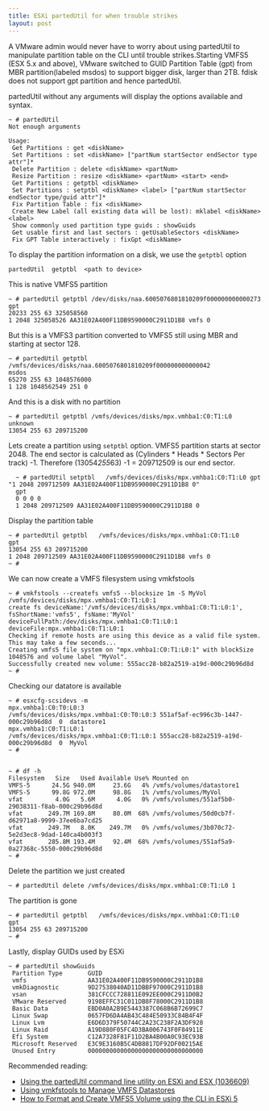 ```yaml
---
title: ESXi partedUtil for when trouble strikes
layout: post
---
```

A VMware admin would never have to worry about using partedUtil to manipulate partition table on the CLI until trouble strikes.Starting VMFS5 (ESX 5.x and above), VMware switched to GUID Partition Table (gpt) from MBR partition(labeled msdos) to support bigger disk, larger than 2TB. fdisk does not support gpt partition and hence partedUtil. 

partedUtil without any arguments will  display the options available and syntax.

    ~ # partedUtil
    Not enough arguments
    
    Usage:
     Get Partitions : get <diskName>
     Set Partitions : set <diskName> ["partNum startSector endSector type attr"]*
     Delete Partition : delete <diskName> <partNum>
     Resize Partition : resize <diskName> <partNum> <start> <end>
     Get Partitions : getptbl <diskName>
     Set Partitions : setptbl <diskName> <label> ["partNum startSector endSector type/guid attr"]*
     Fix Partition Table : fix <diskName>
     Create New Label (all existing data will be lost): mklabel <diskName> <label>
     Show commonly used partition type guids : showGuids
     Get usable first and last sectors : getUsableSectors <diskName>
     Fix GPT Table interactively : fixGpt <diskName>

To display the partition information on a disk, we use the `getptbl` option

    partedUtil  getptbl  <path to device>

This is  native VMFS5 partition

    ~ # partedUtil getptbl /dev/disks/naa.6005076801810209f000000000000273
    gpt
    20233 255 63 325058560
    1 2048 325058526 AA31E02A400F11DB9590000C2911D1B8 vmfs 0

But this is a VMFS3 partition converted to VMFS5 still using MBR and starting at sector 128.

    ~ # partedUtil getptbl /vmfs/devices/disks/naa.6005076801810209f000000000000042
    msdos
    65270 255 63 1048576000
    1 128 1048562549 251 0


And this is a disk with no partition

    ~ # partedUtil getptbl /vmfs/devices/disks/mpx.vmhba1:C0:T1:L0
    unknown
    13054 255 63 209715200


Lets create a partition using `setptbl` option. VMFS5 partition starts at sector 2048. The end sector is calculated as (Cylinders * Heads * Sectors Per track) -1. Therefore  (13054*255*63) -1 = 209712509 is our end sector.

      ~ # partedUtil setptbl   /vmfs/devices/disks/mpx.vmhba1:C0:T1:L0 gpt "1 2048 209712509 AA31E02A400F11DB9590000C2911D1B8 0"
      gpt
      0 0 0 0
      1 2048 209712509 AA31E02A400F11DB9590000C2911D1B8 0

Display  the partition table

    ~ # partedUtil getptbl   /vmfs/devices/disks/mpx.vmhba1:C0:T1:L0
    gpt
    13054 255 63 209715200
    1 2048 209712509 AA31E02A400F11DB9590000C2911D1B8 vmfs 0
    ~ #


We can now create a VMFS filesystem using vmkfstools

    ~ # vmkfstools --createfs vmfs5 --blocksize 1m -S MyVol  /vmfs/devices/disks/mpx.vmhba1:C0:T1:L0:1
    create fs deviceName:'/vmfs/devices/disks/mpx.vmhba1:C0:T1:L0:1', fsShortName:'vmfs5', fsName:'MyVol'
    deviceFullPath:/dev/disks/mpx.vmhba1:C0:T1:L0:1 deviceFile:mpx.vmhba1:C0:T1:L0:1
    Checking if remote hosts are using this device as a valid file system. This may take a few seconds...
    Creating vmfs5 file system on "mpx.vmhba1:C0:T1:L0:1" with blockSize 1048576 and volume label "MyVol".
    Successfully created new volume: 555acc28-b82a2519-a19d-000c29b96d8d
    ~ #

Checking  our datatore is available

    ~ # esxcfg-scsidevs -m
    mpx.vmhba1:C0:T0:L0:3                                            /vmfs/devices/disks/mpx.vmhba1:C0:T0:L0:3 551af5af-ec996c3b-1447-000c29b96d8d  0  datastore1
    mpx.vmhba1:C0:T1:L0:1                                            /vmfs/devices/disks/mpx.vmhba1:C0:T1:L0:1 555acc28-b82a2519-a19d-000c29b96d8d  0  MyVol
    ~ #


    ~ # df -h
    Filesystem   Size   Used Available Use% Mounted on
    VMFS-5      24.5G 940.0M     23.6G   4% /vmfs/volumes/datastore1
    VMFS-5      99.8G 972.0M     98.8G   1% /vmfs/volumes/MyVol
    vfat         4.0G   5.6M      4.0G   0% /vmfs/volumes/551af5b0-29038311-f8ab-000c29b96d8d
    vfat       249.7M 169.8M     80.0M  68% /vmfs/volumes/50d0cb7f-d62971a8-9999-37ee6ba7cd25
    vfat       249.7M   8.0K    249.7M   0% /vmfs/volumes/3b070c72-5e2d3ec8-9dad-140ca4b003f3
    vfat       285.8M 193.4M     92.4M  68% /vmfs/volumes/551af5a9-0a27368c-5550-000c29b96d8d
    ~ #


Delete the partition we just created

    ~ # partedUtil delete /vmfs/devices/disks/mpx.vmhba1:C0:T1:L0 1

The partition is gone

    ~ # partedUtil getptbl   /vmfs/devices/disks/mpx.vmhba1:C0:T1:L0
    gpt
    13054 255 63 209715200
    ~ #

Lastly, display GUIDs  used by ESXi

    ~ # partedUtil showGuids
     Partition Type       GUID
     vmfs                 AA31E02A400F11DB9590000C2911D1B8
     vmkDiagnostic        9D27538040AD11DBBF97000C2911D1B8
     vsan                 381CFCCC728811E092EE000C2911D0B2
     VMware Reserved      9198EFFC31C011DB8F78000C2911D1B8
     Basic Data           EBD0A0A2B9E5443387C068B6B72699C7
     Linux Swap           0657FD6DA4AB43C484E50933C84B4F4F
     Linux Lvm            E6D6D379F50744C2A23C238F2A3DF928
     Linux Raid           A19D880F05FC4D3BA006743F0F84911E
     Efi System           C12A7328F81F11D2BA4B00A0C93EC93B
     Microsoft Reserved   E3C9E3160B5C4DB8817DF92DF00215AE
     Unused Entry         00000000000000000000000000000000


Recommended reading:

* [Using the partedUtil command line utility on ESXi and ESX (1036609)](kb.vmware.com/kb/1036609)
* [Using vmkfstools to Manage VMFS Datastores](http://buildvirtual.net/using-vmkfstools-to-manage-vmfs-datastores/)
* [How to Format and Create VMFS5 Volume using the CLI in ESXi 5](http://buildvirtual.net/using-vmkfstools-to-manage-vmfs-datastores/) 



